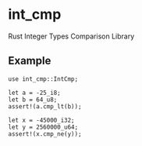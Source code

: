 # int_cmp
Rust Integer Types Comparison Library

## Example

```rust, no_run
use int_cmp::IntCmp;

let a = -25_i8;
let b = 64_u8;
assert!(a.cmp_lt(b));

let x = -45000_i32;
let y = 2560000_u64;
assert!(x.cmp_ne(y));
```